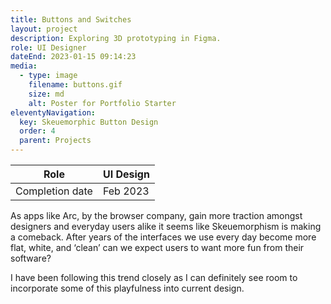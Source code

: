 ```yaml
---
title: Buttons and Switches
layout: project
description: Exploring 3D prototyping in Figma.
role: UI Designer
dateEnd: 2023-01-15 09:14:23
media:
  - type: image
    filename: buttons.gif
    size: md
    alt: Poster for Portfolio Starter
eleventyNavigation:
  key: Skeuemorphic Button Design
  order: 4
  parent: Projects
---
```


| Role               | UI Design     |
|--------------------|---------------|
| Completion date    | Feb 2023      |


As apps like Arc, by the browser company, gain more traction amongst designers and everyday users alike it seems like Skeuemorphism is making a comeback. After years of the interfaces we use every day become more flat, white, and ‘clean’ can we expect users to want more fun from their software?

I have been following this trend closely as I can definitely see room to incorporate some of this playfulness into current design.